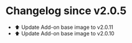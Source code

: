 # Changelog since v2.0.5
- ⬆️ Update Add-on base image to v2.0.11 
- ⬆️ Update Add-on base image to v2.0.10 
